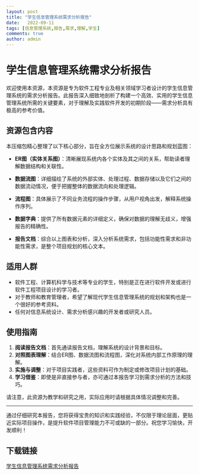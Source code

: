 ```yaml
---
layout: post
title: "学生信息管理系统需求分析报告"
date:   2022-09-11
tags: [信息管理系统,报告,需求,理解,学生]
comments: true
author: admin
---
```

# 学生信息管理系统需求分析报告

欢迎使用本资源，本资源是专为软件工程专业及相关领域学习者设计的学生信息管理系统的需求分析报告。此报告深入细致地剖析了构建一个高效、实用的学生信息管理系统所需的关键要素，对于理解及实践软件开发的初期阶段——需求分析具有极高的参考价值。

## 资源包含内容

本压缩包精心整理了以下核心部分，旨在全方位展示系统的设计思路和规划蓝图：

- **ER图（实体关系图）**：清晰展现系统内各个实体及其之间的关系，帮助读者理解数据结构和关联性。
  
- **数据流图**：详细描绘了系统的外部实体、处理过程、数据存储以及它们之间的数据流动情况，便于把握整体的数据流向和处理逻辑。

- **流程图**：具体展示了不同业务流程的操作步骤，从用户视角出发，解释系统操作序列。

- **数据字典**：提供了所有数据元素的详细定义，确保对数据的理解无歧义，增强报告的精确性。

- **报告文档**：综合以上图表和分析，深入分析系统需求，包括功能性需求和非功能性需求，是整个项目规划的核心文本。

## 适用人群

- 软件工程、计算机科学与技术等专业的学生，特别是正在进行软件开发或进行软件工程项目设计的学习者。
- 对于教师和教育管理者，希望了解现代学生信息管理系统的规划和架构也是一个很好的参考资料。
- 任何对信息系统设计、需求分析感兴趣的开发者或研究人员。

## 使用指南

1. **阅读报告文档**：首先通读报告文档，理解系统的设计背景和目标。
2. **对照图表理解**：结合ER图、数据流图和流程图，深化对系统内部工作原理的理解。
3. **实施与调整**：对于项目实践者，这些资料可作为制定或修改项目计划的基础。
4. **学习借鉴**：即使是非直接参与者，亦可通过本报告学习到需求分析的方法和技巧。

请注意，此资源为教学和研究之用，实际应用时请根据具体情况调整和完善。

--- 

通过仔细研究本报告，您将获得宝贵的知识和实践经验，不仅限于理论层面，更贴近实际项目操作，是提升软件项目管理能力不可或缺的一部分。祝您学习愉快，开发顺利！

## 下载链接

[学生信息管理系统需求分析报告](https://pan.quark.cn/s/68e238bdfb82)